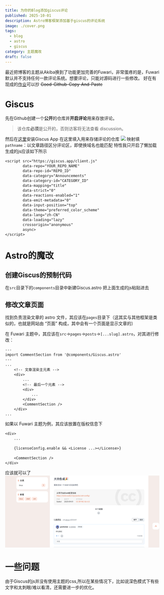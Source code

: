 ```yaml
---
title: 为你的Blog添加giscus评论
published: 2025-10-01
description: Astro博客框架添加基于giscus的评论系统
image: ./cover.png
tags:
  - blog
  - astro
  - giscus
category: 主题魔改
draft: false
---
```

最近把博客的主题从Akiba换到了功能更加完善的Fuwari，非常蛋疼的是，Fuwari默认并不支持任何一款评论系统。想要评论，只能对源码进行一些修改。
好在有现成的[作业](https://f.1.5.0.9.1.0.0.0.7.4.0.1.0.0.2.ip6.arpa/posts/comment/)可以抄 ~~Good-Github-Copy-And-Paste~~

# Giscus

先在Github创建一个**公开**的仓库并**开启评论**用来存放评论。
> 该仓库**必须**是公开的，否则访客将无法查看 discussion。

然后在[这里](https://github.com/apps/giscus)安装Giscus App
在这里填入用来存储评论的仓库
![](repo—url.png)
映射填`pathname`：以文章路径区分评论区，即使换域名也能匹配
特性我只开启了懒加载
生成的js应该如下所示
```
<script src="https://giscus.app/client.js"
        data-repo="YOUR_REPO_NAME"
        data-repo-id="REPO_ID"
        data-category="Announcements"
        data-category-id="CATEGORY_ID"
        data-mapping="title"
        data-strict="0"
        data-reactions-enabled="1"
        data-emit-metadata="0"
        data-input-position="top"
        data-theme="preferred_color_scheme"
        data-lang="zh-CN"
        data-loading="lazy"
        crossorigin="anonymous"
        async>
</script>
```

# Astro的魔改
## 创建Giscus的预制代码
在`src`目录下的`components`目录中新建Giscus.astro
把上面生成的js粘贴进去
##  修改文章页面

找到负责渲染文章的 astro 文件，其应该在`pages`目录下（这其实与其他框架是类似的，也就是网站由 “页面” 构成，其中会有一个页面是显示文章的）

在 Fuwari 主题中，其应该在`src`->`pages`->`posts`->`[...slug].astro`，对其进行修改：
```
---
import CommentSection from '@components/Giscus.astro'
---
...
	<!-- 文章渲染主元素 -->
	<div>
		...
		<!-- 最后一个元素 -->
		<div>
			...
		</div>
		<CommentSection />
	</div>
...

```
如果以 Fuwari 主题为例，其应该放置在版权信息下
```
<div>
	...
	
	{licenseConfig.enable && <License ...></License>}
	
	<CommentSection />
</div>

```
应该就可以了
![](cover.png)

# 一些问题
由于Giscus的js并没有使用主题的css,所以在某些情况下，比如说深色模式下有些文字和太刺眼/难以看清，还需要进一步的优化。